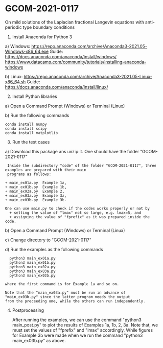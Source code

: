 # GCOM-2021-0117
On mild solutions of the Laplacian fractional Langevin equations with anti-periodic type boundary conditions

1) Install Anaconda for Python 3 

  a) Windows: 
    https://repo.anaconda.com/archive/Anaconda3-2021.05-Windows-x86_64.exe
    Guide: 
      https://docs.anaconda.com/anaconda/install/windows/
      https://www.datacamp.com/community/tutorials/installing-anaconda-windows

  b) Linux: 
    https://repo.anaconda.com/archive/Anaconda3-2021.05-Linux-x86_64.sh
    Guide:     
      https://docs.anaconda.com/anaconda/install/linux/

2) Install Python libraries 

  a) Open a Command Prompt (Windows) or Terminal (Linux)
  
  b) Run the following commands
  
    conda install numpy
    conda install scipy
    conda install matplotlib

3) Run the test cases

  a) Download this package ans unzip it. One should have the folder "GCOM-2021-0117"
  
     Inside the subdirectory "code" of the folder "GCOM-2021-0117", three examples are prepared with their main 
     programs as follows:
     
    + main_ex01a.py  Example 1a,  
    + main_ex01b.py  Example 1b, 
    + main_ex02a.py  Example 2,  
    + main_ex03a.py  Example 3a, 
    + main_ex03b.py  Example 3b. 
    
    One can use main.py to check if the codes works properly or not by 
      + setting the value of "lmax" not so large, e.g. lmax=5, and 
      + assigning the value of "fprefix" as it was prepared inside the code.
  
  b) Open a Command Prompt (Windows) or Terminal (Linux)
  
  c) Change directory to "GCOM-2021-0117" 
  
  d) Run the examples as the following commands 
  
      python3 main_ex01a.py
      python3 main_ex01b.py
      python3 main_ex02a.py
      python3 main_ex03a.py
      python3 main_ex03b.py
    
    where the first command is for Example 1a and so on.
    
    Note that the "main_ex03a.py" must be run in advance of "main_ex03b.py" since the latter program needs the output 
    from the preceeding one, while the others can run independently.
      
4) Postprocessing 
   
    After running the examples, we can use the command "python3 main_post.py" to plot the results of Examples 1a, 1b, 2, 3a. 
    Note that, we must set the values of "fprefix" and "lmax" accordingly.
    While figures for Example 3b were made when we run the command "python3 main_ex03b.py" as above.
    
    
    
